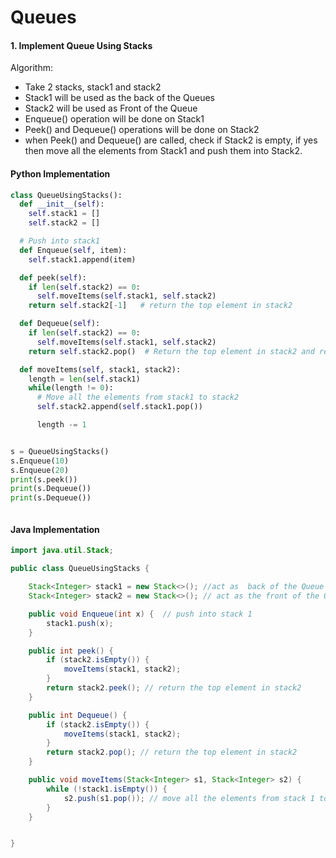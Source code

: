# Queues

#### 1. Implement Queue Using Stacks

Algorithm:
- Take 2 stacks, stack1 and stack2
- Stack1 will be used as the back of the Queues
- Stack2 will be used as Front of the Queue
- Enqueue() operation will be done on Stack1
- Peek() and Dequeue() operations will be done on Stack2
- when Peek() and Dequeue() are called, check if Stack2 is empty, if yes then move all the elements from Stack1 and push them into Stack2.

#### Python Implementation
```python
class QueueUsingStacks():
  def __init__(self):
    self.stack1 = []
    self.stack2 = []

  # Push into stack1
  def Enqueue(self, item):
    self.stack1.append(item)

  def peek(self):
    if len(self.stack2) == 0:
      self.moveItems(self.stack1, self.stack2)
    return self.stack2[-1]   # return the top element in stack2

  def Dequeue(self):
    if len(self.stack2) == 0:
      self.moveItems(self.stack1, self.stack2)
    return self.stack2.pop()  # Return the top element in stack2 and remove it from stack2

  def moveItems(self, stack1, stack2):
    length = len(self.stack1)
    while(length != 0):
      # Move all the elements from stack1 to stack2
      self.stack2.append(self.stack1.pop())

      length -= 1


s = QueueUsingStacks()
s.Enqueue(10)
s.Enqueue(20)
print(s.peek())
print(s.Dequeue())
print(s.Dequeue())



```

#### Java Implementation
```java
import java.util.Stack;

public class QueueUsingStacks {

	Stack<Integer> stack1 = new Stack<>(); //act as  back of the Queue
	Stack<Integer> stack2 = new Stack<>(); // act as the front of the Queue

	public void Enqueue(int x) {  // push into stack 1
		stack1.push(x);
	}

	public int peek() {
		if (stack2.isEmpty()) {
			moveItems(stack1, stack2);
		}
		return stack2.peek(); // return the top element in stack2
	}

	public int Dequeue() {
		if (stack2.isEmpty()) {
			moveItems(stack1, stack2);
		}
		return stack2.pop(); // return the top element in stack2
	}

	public void moveItems(Stack<Integer> s1, Stack<Integer> s2) {
		while (!stack1.isEmpty()) {
			s2.push(s1.pop()); // move all the elements from stack 1 to stack 2
		}
	}


}
```
